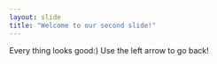 ```yaml
---
layout: slide
title: "Welcome to our second slide!"
---
```

Every thing looks good:)
Use the left arrow to go back!
